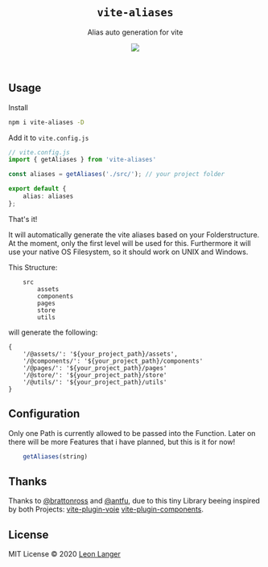<h2 align='center'><samp>vite-aliases</samp></h2>

<p align='center'>Alias auto generation for vite</p>

<p align='center'>
<a href='https://www.npmjs.com/package/vite-aliases'>
<img src='https://img.shields.io/npm/v/vite-aliases?color=222&style=flat-square'>
</a>
</p>

<br>

## Usage

Install

```bash
npm i vite-aliases -D
```

Add it to `vite.config.js`

```ts
// vite.config.js
import { getAliases } from 'vite-aliases'

const aliases = getAliases('./src/'); // your project folder

export default {
    alias: aliases
};
```

That's it!

It will automatically generate the vite aliases based on your Folderstructure.
At the moment, only the first level will be used for this. 
Furthermore it will use your native OS Filesystem, so it should work on UNIX and Windows.

This Structure:

```
    src
        assets
        components
        pages
        store
        utils
```

will generate the following:

```
{
    '/@assets/': '${your_project_path}/assets',
    '/@components/': '${your_project_path}/components'
    '/@pages/': '${your_project_path}/pages'
    '/@store/': '${your_project_path}/store'
    '/@utils/': '${your_project_path}/utils'
}
```

## Configuration

Only one Path is currently allowed to be passed into the Function.
Later on there will be more Features that i have planned, but this is it for now!

```ts
    getAliases(string)
```

## Thanks

Thanks to [@brattonross](https://github.com/brattonross) and [@antfu](https://github.com/antfu), 
due to this tiny Library beeing inspired by both Projects:
[vite-plugin-voie](https://github.com/vamplate/vite-plugin-voie)
[vite-plugin-components](https://github.com/antfu/vite-plugin-components).

## License

MIT License © 2020 [Leon Langer](https://github.com/subwaytime)
